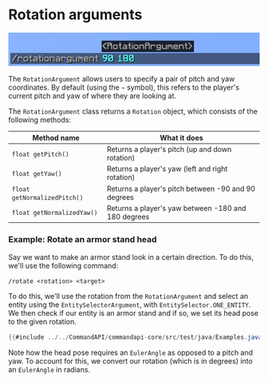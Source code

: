 # Rotation arguments

![](./images/arguments/rotation.png)

The `RotationArgument` allows users to specify a pair of pitch and yaw coordinates. By default (using the `~` symbol), this refers to the player's current pitch and yaw of where they are looking at.

The `RotationArgument` class returns a `Rotation` object, which consists of the following methods:

| Method name                  | What it does                                        |
| ---------------------------- | --------------------------------------------------- |
| `float getPitch()`           | Returns a player's pitch (up and down rotation)     |
| `float getYaw()`             | Returns a player's yaw (left and right rotation)    |
| `float getNormalizedPitch()` | Returns a player's pitch between -90 and 90 degrees |
| `float getNormalizedYaw()`   | Returns a player's yaw between -180 and 180 degrees |

<div class="example">

### Example: Rotate an armor stand head

Say we want to make an armor stand look in a certain direction. To do this, we'll use the following command:

```mccmd
/rotate <rotation> <target>
```

To do this, we'll use the rotation from the `RotationArgument` and select an entity using the `EntitySelectorArgument`, with `EntitySelector.ONE_ENTITY`. We then check if our entity is an armor stand and if so, we set its head pose to the given rotation.

```java
{{#include ../../CommandAPI/commandapi-core/src/test/java/Examples.java:rotationarguments}}
```

Note how the head pose requires an `EulerAngle` as opposed to a pitch and yaw. To account for this, we convert our rotation (which is in degrees) into an `EulerAngle` in radians.

</div>